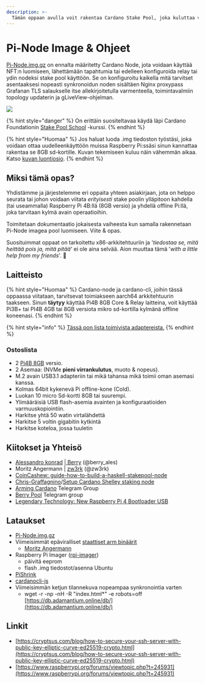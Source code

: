```yaml
---
description: >-
  Tämän oppaan avulla voit rakentaa Cardano Stake Pool, joka kuluttaa vain 4 wattia per Pi. Pi-Node.img.gz:n referenssiopas (reference guide for the Pi-Node.img.gz).
---
```


# Pi-Node Image & Ohjeet

[Pi-Node.img.gz](https://db.adamantium.online/Pi-Node.img.gz) on ennalta määritetty Cardano Node, jota voidaan käyttää NFT:n luomiseen, lähettämään tapahtumia tai edelleen konfiguroida relay tai ydin nodeksi stake pool käyttöön. Se on konfiguroitu kaikella mitä tarvitset asentaaksesi nopeasti synkronoidun noden sisältäen Nginx proxypass Grafanan TLS salaukselle itse allekirjoitetulla varmenteella, toimintavalmiin topology updaterin ja gLiveView-ohjelman.

![](../../../.gitbook/assets/photo\_2021-03-09-13.40.29.jpeg)

{% hint style="danger" %}
On erittäin suositeltavaa käydä läpi Cardano Foundationin [Stake Pool School](https://cardano-foundation.gitbook.io/stake-pool-course/) -kurssi.
{% endhint %}

{% hint style="Huomaa" %}
Jos haluat luoda .img tiedoston työstäsi, joka voidaan ottaa uudelleenkäyttöön muissa Raspberry Pi:ssäsi sinun kannattaa rakentaa se 8GB sd-kortille. Kuvan tekemiseen kuluu näin vähemmän aikaa. Katso [kuvan luontiosio](https://app.gitbook.com/@ada-pi/s/raspi-spo/intermediate-guide/pi-pool-tutorial/create-.img-file).
{% endhint %}

## Miksi tämä opas?

Yhdistämme ja järjestelemme eri oppaita yhteen asiakirjaan, jota on helppo seurata tai johon voidaan viitata _erityisesti_ stake poolin ylläpitoon kahdella (tai useammalla) Raspberry Pi 4B:llä (8GB versio) ja yhdellä offline Pi:llä, joka tarvitaan kylmä avain operaatioihin.

Toimitetaan dokumentaatio jokaisesta vaiheesta kun samalla rakennetaan Pi-Node imagea pool luomiseen. Viite & opas.

Suosituimmat oppaat on tarkoitettu x86-arkkitehtuuriin ja '_tiedostaa se, mitä heittää pois ja, mitä pitää_' ei ole aina selvää. Aion muuttaa tämä '_with a little help from my friends_'. 🎸

## Laitteisto

{% hint style="Huomaa" %}
Cardano-node ja cardano-cli, joihin tässä oppaassa viitataan, tarvitsevat toimiakseen aarch64 arkkitehtuurin taakseen. Sinun **täytyy** käyttää Pi4B 8GB Core & Relay laitteina, voit käyttää Pi3B+ tai PI4B 4GB tai 8GB versiota mikro sd-kortilla kylmänä offline koneenasi.
{% endhint %}

{% hint style="info" %}
[Tässä pon lista toimivista adaptereista.](https://jamesachambers.com/raspberry-pi-4-usb-boot-config-guide-for-ssd-flash-drives/)
{% endhint %}

### Ostoslista

* 2 [Pi4B 8GB](https://thepihut.com/products/raspberry-pi-4-model-b?variant=31994565689406) versio.
* 2 Asemaa: (NVMe **pieni virrankulutus**, muoto & nopeus).
* M.2 avain USB3.1 adapteriin tai mikä tahansa mikä toimii oman asemasi kanssa.
* Kolmas 64bit kykenevä Pi offline-kone (Cold).
* Luokan 10 micro Sd-kortti 8GB tai suurempi.
* Ylimääräisiä USB flash-asemia avainten ja konfiguraatioiden varmuuskopiointiin.
* Harkitse yhtä 50 watin virtalähdettä
* Harkitse 5 voltin gigabitin kytkintä
* Harkitse koteloa, jossa tuuletin

## Kiitokset ja Yhteisö

* [Alessandro konrad](https://github.com/alessandrokonrad) |[ Berry](https://adapools.org/pool/2a748e3885f6f73320ad16a8331247b81fe01b8d39f57eec9caa5091) (@berry_ales)
* Moritz Angermann | [zw3rk](https://adapools.org/pool/e2c17915148f698723cb234f3cd89e9325f40b89af9fd6e1f9d1701a) (@zw3rk)
* [CoinCashew: guide-how-to-build-a-haskell-stakepool-node](https://www.coincashew.com/coins/overview-ada/guide-how-to-build-a-haskell-stakepool-node)
* [Chris-Graffagnino](https://github.com/Chris-Graffagnino)/[Setup Cardano Shelley staking node](https://github.com/Chris-Graffagnino/Jormungandr-for-Newbs/blob/master/docs/jormungandr_node_setup_guide.md)
* [Arming Cardano](https://t.me/joinchat/FeKTCBu-pn5OUZUz4joF2w) Telegram Group
* [Berry Pool](https://t.me/berry_pool) Telegram group
* [Legendary Technology: New Raspberry Pi 4 Bootloader USB](https://jamesachambers.com/new-raspberry-pi-4-bootloader-usb-network-boot-guide/)

## Lataukset

* [Pi-Node.img.gz](https://db.adamantium.online/Pi-Node.img.gz)
* Viimeisimmät epäviralliset [staattiset arm binäärit](https://ci.zw3rk.com/build/1758)
  * [Moritz Angermann](https://t.me/joinchat/FeKTCBu-pn5OUZUz4joF2w)
* Raspberry Pi Imager ([rpi-imager](https://github.com/raspberrypi/rpi-imager))
  * päivitä eeprom
  * flash .img tiedostot/asenna Ubuntu
* [PiShrink](https://github.com/Drewsif/PiShrink)
* [cardanocli-js](https://docs.pipool.online)
* Viimeisimmän ketjun tilannekuva nopeampaa synkronointia varten
  * wget -r -np -nH -R "index.html\*" -e robots=off [https://db.adamantium.online/db/](https://db.adamantium.online/db/)

## Linkit

* [https://cryptsus.com/blog/how-to-secure-your-ssh-server-with-public-key-elliptic-curve-ed25519-crypto.html](https://cryptsus.com/blog/how-to-secure-your-ssh-server-with-public-key-elliptic-curve-ed25519-crypto.html)
* [https://www.raspberrypi.org/forums/viewtopic.php?t=245931](https://www.raspberrypi.org/forums/viewtopic.php?t=245931)
